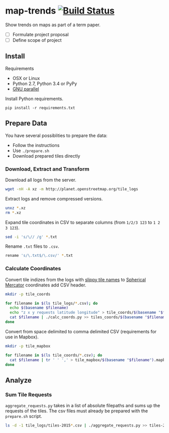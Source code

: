 # map-trends [![Build Status](https://travis-ci.org/lukasmartinelli/map-trends.svg?branch=master)](https://travis-ci.org/lukasmartinelli/map-trends)

Show trends on maps as part of a term paper.

- [ ] Formulate project proposal
- [ ] Define scope of project

## Install

Requirements

- OSX or Linux
- Python 2.7, Python 3.4 or PyPy
- [GNU parallel](https://www.gnu.org/software/parallel/)

Install Python requirements.

```
pip install -r requirements.txt
```

## Prepare Data

You have several possiblities to prepare the data:

- Follow the instructions
- Use `./prepare.sh`
- Download prepared tiles directly

### Download, Extract and Transform

Download all logs from the server.

```bash
wget -nH -A xz -m http://planet.openstreetmap.org/tile_logs
```

Extract logs and remove compressed versions.

```bash
unxz *.xz
rm *.xz
```

Expand tile coordinates in CSV to separate columns (from `1/2/3 123` to `1 2 3 123`).

```bash
sed -i 's/\// /g' *.txt
```

Rename `.txt` files to `.csv`.

```bash
rename 's/\.txt$/\.csv/' *.txt
```

### Calculate Coordinates

Convert tile indizes from the logs with [slippy tile names](https://wiki.openstreetmap.org/wiki/Slippy_map_tilenames) to [Spherical Mercator](http://docs.openlayers.org/library/spherical_mercator.html) coordinates add CSV header.

```bash
mkdir -p tile_coords

for filename in $(ls tile_logs/*.csv); do
  echo $(basename $filename)
  echo "z x y requests latitude longitude" > tile_coords/$(basename "$filename")
  cat $filename | ./calc_coords.py >> tiles_coords/$(basename "$filename")
done
```

Convert from space delimited to comma delimited CSV (requirements for use in Mapbox).

```bash
mkdir -p tile_mapbox

for filename in $(ls tile_coords/*.csv); do
  cat $filename | tr ' ' ',' > tile_mapbox/$(basename "$filename").mapbox.csv
done
```

## Analyze

### Sum Tile Requests

`aggregate_requests.py` takes in a list of absolute filepaths and sums
up the requests of the tiles.
The csv files must already be prepared with the `prepare.sh` script.

```bash
ls -d -1 tile_logs/tiles-2015*.csv | ./aggregate_requests.py >> tiles-2015.csv
```
